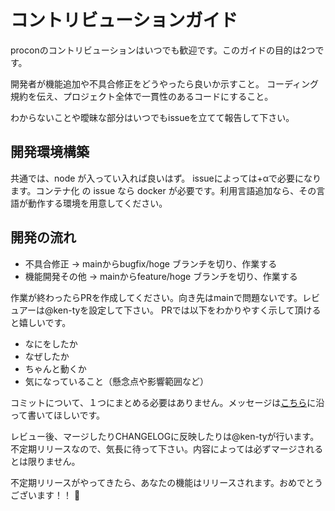 # コントリビューションガイド

proconのコントリビューションはいつでも歓迎です。このガイドの目的は2つです。

  開発者が機能追加や不具合修正をどうやったら良いか示すこと。
  コーディング規約を伝え、プロジェクト全体で一貫性のあるコードにすること。

わからないことや曖昧な部分はいつでもissueを立てて報告して下さい。

## 開発環境構築

共通では、node が入ってい入れば良いはず。
issueによっては+αで必要になります。コンテナ化 の issue なら docker が必要です。利用言語追加なら、その言語が動作する環境を用意してください。

## 開発の流れ

- 不具合修正 → mainからbugfix/hoge ブランチを切り、作業する
- 機能開発その他 → mainからfeature/hoge ブランチを切り、作業する

作業が終わったらPRを作成してください。向き先はmainで問題ないです。レビュアーは@ken-tyを設定して下さい。
PRでは以下をわかりやすく示して頂けると嬉しいです。

- なにをしたか
- なぜしたか
- ちゃんと動くか
- 気になっていること（懸念点や影響範囲など）

コミットについて、１つにまとめる必要はありません。メッセージは[こちら](https://www.conventionalcommits.org/ja/v1.0.0/)に沿って書いてほしいです。

レビュー後、マージしたりCHANGELOGに反映したりは@ken-tyが行います。不定期リリースなので、気長に待って下さい。内容によっては必ずマージされるとは限りません。

不定期リリースがやってきたら、あなたの機能はリリースされます。おめでとうございます！！ 🥳

